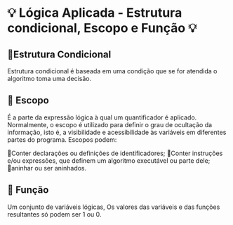 <h1>💡 Lógica Aplicada - Estrutura condicional, Escopo e Função 💡</h1>


<h2>📌Estrutura Condicional</h2> 
Estrutura condicional é baseada em uma condição que se for atendida o algoritmo toma uma decisão.

<h2>📌 Escopo </h2> 
É a parte da expressão lógica à qual um quantificador é aplicado.
Normalmente, o escopo é utilizado para definir o grau de ocultação da informação, isto é, a visibilidade e acessibilidade às variáveis em diferentes partes do programa. Escopos podem:

🔹Conter declarações ou definições de identificadores;
🔹Conter instruções e/ou expressões, que definem um algoritmo executável ou parte dele;
🔹aninhar ou ser aninhados.

<h2>📌 Função </h2> 

Um conjunto de variáveis lógicas, Os valores das variáveis e das funções resultantes só podem ser 1 ou 0. 
